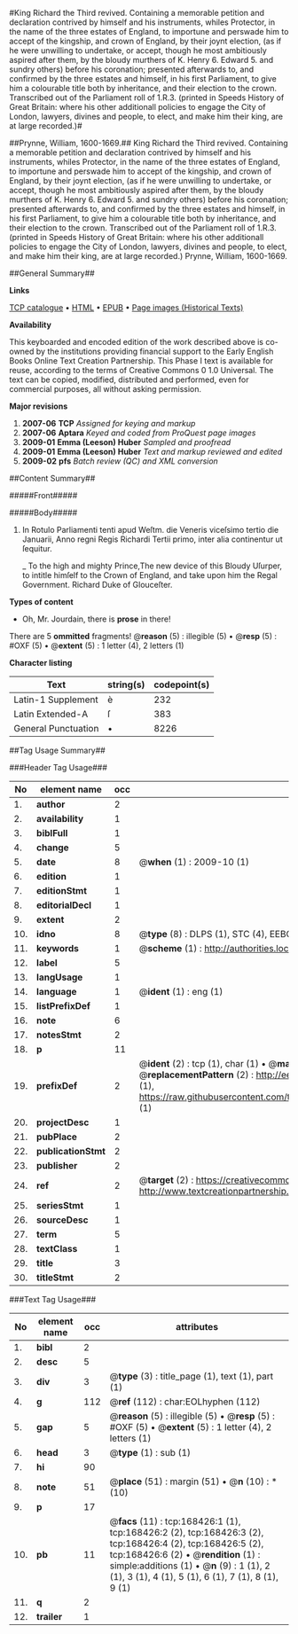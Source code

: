 #King Richard the Third revived. Containing a memorable petition and declaration contrived by himself and his instruments, whiles Protector, in the name of the three estates of England, to importune and perswade him to accept of the kingship, and crown of England, by their joynt election, (as if he were unwilling to undertake, or accept, though he most ambitiously aspired after them, by the bloudy murthers of K. Henry 6. Edward 5. and sundry others) before his coronation; presented afterwards to, and confirmed by the three estates and himself, in his first Parliament, to give him a colourable title both by inheritance, and their election to the crown. Transcribed out of the Parliament roll of 1.R.3. (printed in Speeds History of Great Britain: where his other additionall policies to engage the City of London, lawyers, divines and people, to elect, and make him their king, are at large recorded.)#

##Prynne, William, 1600-1669.##
King Richard the Third revived. Containing a memorable petition and declaration contrived by himself and his instruments, whiles Protector, in the name of the three estates of England, to importune and perswade him to accept of the kingship, and crown of England, by their joynt election, (as if he were unwilling to undertake, or accept, though he most ambitiously aspired after them, by the bloudy murthers of K. Henry 6. Edward 5. and sundry others) before his coronation; presented afterwards to, and confirmed by the three estates and himself, in his first Parliament, to give him a colourable title both by inheritance, and their election to the crown. Transcribed out of the Parliament roll of 1.R.3. (printed in Speeds History of Great Britain: where his other additionall policies to engage the City of London, lawyers, divines and people, to elect, and make him their king, are at large recorded.)
Prynne, William, 1600-1669.

##General Summary##

**Links**

[TCP catalogue](http://www.ota.ox.ac.uk/tcp/)  • 
[HTML](http://tei.it.ox.ac.uk/tcp/Texts-HTML/free/A91/A91202.html)  • 
[EPUB](http://tei.it.ox.ac.uk/tcp/Texts-EPUB/free/A91/A91202.epub) • 
[Page images (Historical Texts)](https://data.historicaltexts.jisc.ac.uk/view?pubId=eebo-99863331e&pageId=eebo-99863331e-168426-1)

**Availability**

This keyboarded and encoded edition of the
	       work described above is co-owned by the institutions
	       providing financial support to the Early English Books
	       Online Text Creation Partnership. This Phase I text is
	       available for reuse, according to the terms of Creative
	       Commons 0 1.0 Universal. The text can be copied,
	       modified, distributed and performed, even for
	       commercial purposes, all without asking permission.

**Major revisions**

1. __2007-06__ __TCP__ *Assigned for keying and markup*
1. __2007-06__ __Aptara__ *Keyed and coded from ProQuest page images*
1. __2009-01__ __Emma (Leeson) Huber__ *Sampled and proofread*
1. __2009-01__ __Emma (Leeson) Huber__ *Text and markup reviewed and edited*
1. __2009-02__ __pfs__ *Batch review (QC) and XML conversion*

##Content Summary##

#####Front#####

#####Body#####

1. In Rotulo Parliamenti tenti apud Weſtm. die
Veneris viceſsimo tertio die Januarii, Anno
regni Regis Richardi Tertii primo, inter alia
continentur ut ſequitur.

    _ To the high and mighty Prince,The new device of this Bloudy Uſurper, to intitle himſelf to the Crown of England, and take upon him the Regal Government. Richard
Duke of Glouceſter.

**Types of content**

  * Oh, Mr. Jourdain, there is **prose** in there!

There are 5 **ommitted** fragments! 
 @__reason__ (5) : illegible (5)  •  @__resp__ (5) : #OXF (5)  •  @__extent__ (5) : 1 letter (4), 2 letters (1)

**Character listing**


|Text|string(s)|codepoint(s)|
|---|---|---|
|Latin-1 Supplement|è|232|
|Latin Extended-A|ſ|383|
|General Punctuation|•|8226|

##Tag Usage Summary##

###Header Tag Usage###

|No|element name|occ|attributes|
|---|---|---|---|
|1.|__author__|2||
|2.|__availability__|1||
|3.|__biblFull__|1||
|4.|__change__|5||
|5.|__date__|8| @__when__ (1) : 2009-10 (1)|
|6.|__edition__|1||
|7.|__editionStmt__|1||
|8.|__editorialDecl__|1||
|9.|__extent__|2||
|10.|__idno__|8| @__type__ (8) : DLPS (1), STC (4), EEBO-CITATION (1), PROQUEST (1), VID (1)|
|11.|__keywords__|1| @__scheme__ (1) : http://authorities.loc.gov/ (1)|
|12.|__label__|5||
|13.|__langUsage__|1||
|14.|__language__|1| @__ident__ (1) : eng (1)|
|15.|__listPrefixDef__|1||
|16.|__note__|6||
|17.|__notesStmt__|2||
|18.|__p__|11||
|19.|__prefixDef__|2| @__ident__ (2) : tcp (1), char (1)  •  @__matchPattern__ (2) : ([0-9\-]+):([0-9IVX]+) (1), (.+) (1)  •  @__replacementPattern__ (2) : http://eebo.chadwyck.com/downloadtiff?vid=$1&page=$2 (1), https://raw.githubusercontent.com/textcreationpartnership/Texts/master/tcpchars.xml#$1 (1)|
|20.|__projectDesc__|1||
|21.|__pubPlace__|2||
|22.|__publicationStmt__|2||
|23.|__publisher__|2||
|24.|__ref__|2| @__target__ (2) : https://creativecommons.org/publicdomain/zero/1.0/ (1), http://www.textcreationpartnership.org/docs/. (1)|
|25.|__seriesStmt__|1||
|26.|__sourceDesc__|1||
|27.|__term__|5||
|28.|__textClass__|1||
|29.|__title__|3||
|30.|__titleStmt__|2||


###Text Tag Usage###

|No|element name|occ|attributes|
|---|---|---|---|
|1.|__bibl__|2||
|2.|__desc__|5||
|3.|__div__|3| @__type__ (3) : title_page (1), text (1), part (1)|
|4.|__g__|112| @__ref__ (112) : char:EOLhyphen (112)|
|5.|__gap__|5| @__reason__ (5) : illegible (5)  •  @__resp__ (5) : #OXF (5)  •  @__extent__ (5) : 1 letter (4), 2 letters (1)|
|6.|__head__|3| @__type__ (1) : sub (1)|
|7.|__hi__|90||
|8.|__note__|51| @__place__ (51) : margin (51)  •  @__n__ (10) : * (10)|
|9.|__p__|17||
|10.|__pb__|11| @__facs__ (11) : tcp:168426:1 (1), tcp:168426:2 (2), tcp:168426:3 (2), tcp:168426:4 (2), tcp:168426:5 (2), tcp:168426:6 (2)  •  @__rendition__ (1) : simple:additions (1)  •  @__n__ (9) : 1 (1), 2 (1), 3 (1), 4 (1), 5 (1), 6 (1), 7 (1), 8 (1), 9 (1)|
|11.|__q__|2||
|12.|__trailer__|1||
